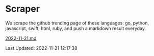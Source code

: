 # Scraper

We scrape the github trending page of these languages: go, python, javascript, swift, html, ruby, and push a markdown result everyday.

[2022-11-21.md](https://github.com/henson/Scraper/blob/master/2022-11-21.md)

Last Updated: 2022-11-21 12:17:38